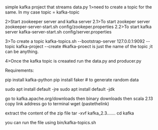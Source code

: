 simple kafka project that streams data.py 
1>need to create a topic for the same. In my case topic = kafka-topic

2>Start zookeeper server and kafka server 
2.1>To start zookeper server
zookeeper-server-start.sh config/zookeper.properties 
2.2>To start kafka server
kafka-server-start.sh config/server.properties

3>To create a topic
kafka-topics.sh --bootstrap-server 127.0.0.1:9092 --topic kafka-project --create   #kafka-proect is just the name of the topic ;it can be anything.

4>Once the kafka topic is creaated run the data.py and producer.py

Requirements:

pip install kafka-python
pip install faker # to generate random data

sudo apt install default -jre
sudo apt install default -jdk

go to kafka.apache.org/downloads
then binary downloads then scala 2.13 copy link address
go to terminal
wget (pastethelink)

extract the content of the zip file 
tar -xvf kafka_2.3.......
cd kafka

you can run the file using
bin/kafka-topics.sh

